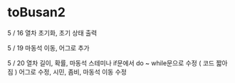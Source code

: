 # toBusan2

5 / 16
열차 초기화, 초기 상태 출력

5 / 19
마동석 이동, 어그로 추가

5 / 20
열차 길이, 확률, 마동석 스테미나 if문에서 do ~ while문으로 수정 ( 코드 짧아짐 )
어그로 수정, 시민, 좀비, 마동석 이동 수정
